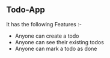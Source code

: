 ## Todo-App

It has the following Features :-
- Anyone can create a todo
- Anyone can see their existing todos
- Anyone can mark a todo as done
